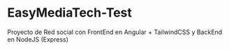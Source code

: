 # EasyMediaTech-Test
Proyecto de Red social con FrontEnd en Angular + TailwindCSS y BackEnd en NodeJS (Express)
